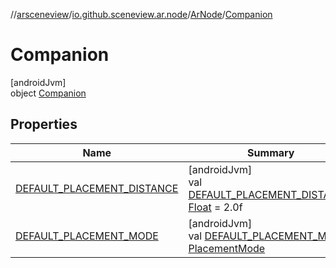 //[arsceneview](../../../../index.md)/[io.github.sceneview.ar.node](../../index.md)/[ArNode](../index.md)/[Companion](index.md)

# Companion

[androidJvm]\
object [Companion](index.md)

## Properties

| Name | Summary |
|---|---|
| [DEFAULT_PLACEMENT_DISTANCE](-d-e-f-a-u-l-t_-p-l-a-c-e-m-e-n-t_-d-i-s-t-a-n-c-e.md) | [androidJvm]<br>val [DEFAULT_PLACEMENT_DISTANCE](-d-e-f-a-u-l-t_-p-l-a-c-e-m-e-n-t_-d-i-s-t-a-n-c-e.md): [Float](https://kotlinlang.org/api/latest/jvm/stdlib/kotlin/-float/index.html) = 2.0f |
| [DEFAULT_PLACEMENT_MODE](-d-e-f-a-u-l-t_-p-l-a-c-e-m-e-n-t_-m-o-d-e.md) | [androidJvm]<br>val [DEFAULT_PLACEMENT_MODE](-d-e-f-a-u-l-t_-p-l-a-c-e-m-e-n-t_-m-o-d-e.md): [PlacementMode](../../-placement-mode/index.md) |
